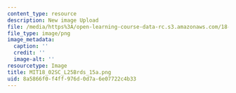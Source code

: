 ```yaml
---
content_type: resource
description: New image Upload
file: /media/https%3A/open-learning-course-data-rc.s3.amazonaws.com/18-02sc-multivariable-calculus-fall-2010/8a5866f0f4ff976d0d7a6e07722c4b33_MIT18_02SC_L25Brds_15a.png
file_type: image/png
image_metadata:
  caption: ''
  credit: ''
  image-alt: ''
resourcetype: Image
title: MIT18_02SC_L25Brds_15a.png
uid: 8a5866f0-f4ff-976d-0d7a-6e07722c4b33
---
```

